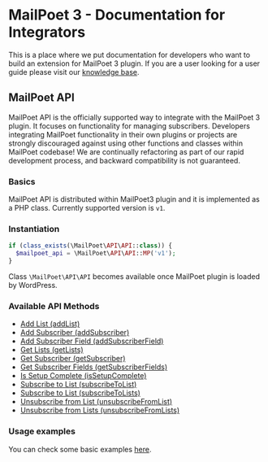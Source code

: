 # MailPoet 3 - Documentation for Integrators

This is a place where we put documentation for developers who want to build an extension for MailPoet 3 plugin.
If you are a user looking for a user guide please visit our [knowledge base](https://kb.mailpoet.com/).

## MailPoet API

MailPoet API is the officially supported way to integrate with the MailPoet 3 plugin. It focuses on functionality for managing subscribers.
Developers integrating MailPoet functionality in their own plugins or projects are strongly discouraged against using other functions and classes within MailPoet codebase! We are continually refactoring as part of our rapid development process, and backward compatibility is not guaranteed.

### Basics

MailPoet API is distributed within MailPoet3 plugin and it is implemented as a PHP class.
Currently supported version is `v1`.

### Instantiation

```php
if (class_exists(\MailPoet\API\API::class)) {
  $mailpoet_api = \MailPoet\API\API::MP('v1');
}
```

Class `\MailPoet\API\API` becomes available once MailPoet plugin is loaded by WordPress.

### Available API Methods

- [Add List (addList)](api_methods/AddList.md)
- [Add Subscriber (addSubscriber)](api_methods/AddSubscriber.md)
- [Add Subscriber Field (addSubscriberField)](api_methods/AddSubscriberField.md)
- [Get Lists (getLists)](api_methods/GetLists.md)
- [Get Subscriber (getSubscriber)](api_methods/GetSubscriber.md)
- [Get Subscriber Fields (getSubscriberFields)](api_methods/GetSubscriberFields.md)
- [Is Setup Complete (isSetupComplete)](api_methods/IsSetupComplete.md)
- [Subscribe to List (subscribeToList)](api_methods/SubscribeToList.md)
- [Subscribe to List (subscribeToLists)](api_methods/SubscribeToLists.md)
- [Unsubscribe from List (unsubscribeFromList)](api_methods/UnsubscribeFromList.md)
- [Unsubscribe from Lists (unsubscribeFromLists)](api_methods/UnsubscribeFromLists.md)

### Usage examples

You can check some basic examples [here](UsageExamples.md).
